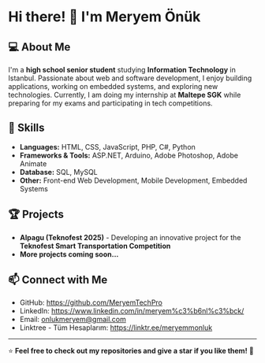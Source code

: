# Hi there! 👋 I'm Meryem Önük

## 💻 About Me
I'm a **high school senior student** studying **Information Technology** in Istanbul. Passionate about web and software development, I enjoy building applications, working on embedded systems, and exploring new technologies. Currently, I am doing my internship at **Maltepe SGK** while preparing for my exams and participating in tech competitions.

## 🚀 Skills
- **Languages:** HTML, CSS, JavaScript, PHP, C#, Python
- **Frameworks & Tools:** ASP.NET, Arduino, Adobe Photoshop, Adobe Animate
- **Database:** SQL, MySQL
- **Other:** Front-end Web Development, Mobile Development, Embedded Systems

## 🏆 Projects
- **Alpagu (Teknofest 2025)** - Developing an innovative project for the **Teknofest Smart Transportation Competition**
- **More projects coming soon...**

## 📫 Connect with Me
- GitHub: https://github.com/MeryemTechPro
- LinkedIn: https://www.linkedin.com/in/meryem%c3%b6nl%c3%bck/
- Email: onlukmeryem@gmail.com
- Linktree - Tüm Hesaplarım: https://linktr.ee/meryemmonluk

---
⭐ **Feel free to check out my repositories and give a star if you like them!** 🚀

